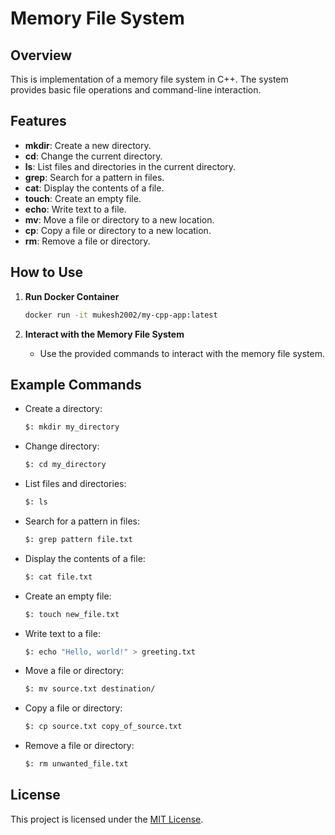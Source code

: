 # Memory File System

## Overview
This is  implementation of a memory file system in C++. The system provides basic file operations and command-line interaction.

## Features
- **mkdir**: Create a new directory.
- **cd**: Change the current directory.
- **ls**: List files and directories in the current directory.
- **grep**: Search for a pattern in files.
- **cat**: Display the contents of a file.
- **touch**: Create an empty file.
- **echo**: Write text to a file.
- **mv**: Move a file or directory to a new location.
- **cp**: Copy a file or directory to a new location.
- **rm**: Remove a file or directory.

## How to Use
1. **Run Docker Container**
    ```bash
    docker run -it mukesh2002/my-cpp-app:latest
    ```

2. **Interact with the Memory File System**
   - Use the provided commands to interact with the memory file system.

## Example Commands
- Create a directory:
    ```bash
    $: mkdir my_directory
    ```

- Change directory:
    ```bash
    $: cd my_directory
    ```

- List files and directories:
    ```bash
    $: ls
    ```

- Search for a pattern in files:
    ```bash
    $: grep pattern file.txt
    ```

- Display the contents of a file:
    ```bash
    $: cat file.txt
    ```

- Create an empty file:
    ```bash
    $: touch new_file.txt
    ```

- Write text to a file:
    ```bash
    $: echo "Hello, world!" > greeting.txt
    ```

- Move a file or directory:
    ```bash
    $: mv source.txt destination/
    ```

- Copy a file or directory:
    ```bash
    $: cp source.txt copy_of_source.txt
    ```

- Remove a file or directory:
    ```bash
    $: rm unwanted_file.txt
    ```

## License
This project is licensed under the [MIT License](LICENSE).

